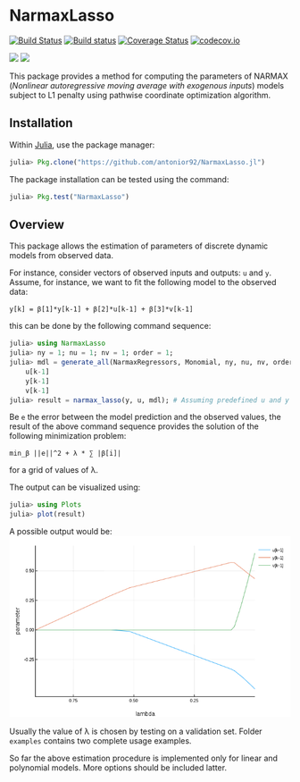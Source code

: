 # NarmaxLasso

[![Build Status](https://travis-ci.org/antonior92/NarmaxLasso.jl.svg?branch=master)](https://travis-ci.org/antonior92/NarmaxLasso.jl)
[![Build status](https://ci.appveyor.com/api/projects/status/g4qop766kli0ukrj?svg=true)](https://ci.appveyor.com/project/antonior92/narmaxlasso-jl)
[![Coverage Status](https://coveralls.io/repos/antonior92/NarmaxLasso.jl/badge.svg?branch=master&service=github)](https://coveralls.io/github/antonior92/NarmaxLasso.jl?branch=master)
[![codecov.io](http://codecov.io/github/antonior92/NarmaxLasso.jl/coverage.svg?branch=master)](http://codecov.io/github/antonior92/NarmaxLasso.jl?branch=master)

[![](https://img.shields.io/badge/docs-stable-blue.svg)](https://antonior92.github.io/NarmaxLasso.jl/stable)
[![](https://img.shields.io/badge/docs-latest-blue.svg)](https://antonior92.github.io/NarmaxLasso.jl/latest)

This package provides a method for computing the parameters of NARMAX
(*Nonlinear autoregressive moving average with exogenous inputs*)
models subject to L1 penalty using pathwise coordinate optimization algorithm.


## Installation

Within [Julia](https://julialang.org/downloads/), use the package manager:

```JULIA
julia> Pkg.clone("https://github.com/antonior92/NarmaxLasso.jl")
```

The package installation can be tested using the command:

```JULIA
julia> Pkg.test("NarmaxLasso")
```

## Overview

This package allows the estimation of parameters of discrete dynamic models from observed data.

For instance, consider vectors of observed inputs and
outputs: ``u`` and ``y``. Assume, for instance, we want
to fit the following model to the observed data:
```
y[k] = β[1]*y[k-1] + β[2]*u[k-1] + β[3]*v[k-1]
```
this can be done by the following command sequence:
```JULIA
julia> using NarmaxLasso
julia> ny = 1; nu = 1; nv = 1; order = 1;
julia> mdl = generate_all(NarmaxRegressors, Monomial, ny, nu, nv, order)
    u[k-1]
    y[k-1]
    v[k-1]
julia> result = narmax_lasso(y, u, mdl); # Assuming predefined u and y
```
Be ``e`` the error between the model prediction and the observed values,
the result of the above command sequence provides the solution of
the following minimization problem:
```
min_β ||e||^2 + λ * ∑ |β[i]|
```
for a grid of values of λ.

The output can be visualized using:
```JULIA
julia> using Plots
julia> plot(result)
```
A possible output would be:
![example.png](example.png)

Usually the value of λ is chosen by testing on a validation set.
Folder ``examples`` contains two complete usage examples.

So far the above estimation procedure is implemented
only for linear and polynomial models. More options should
be included latter.
